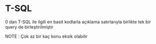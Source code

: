 # T-SQL

0 dan T-SQL ile ilgili en basit kodlarla açıklama satırlarıyla birlikte tek bir query de birleştirilmiştir

NOTE : Çok az bir kaç konu eksik olabilir
